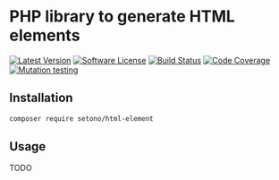 # PHP library to generate HTML elements

[![Latest Version][ico-version]][link-packagist]
[![Software License][ico-license]](LICENSE)
[![Build Status][ico-github-actions]][link-github-actions]
[![Code Coverage][ico-code-coverage]][link-code-coverage]
[![Mutation testing][ico-infection]][link-infection]

## Installation

```bash
composer require setono/html-element
```

## Usage

TODO

[ico-version]: https://poser.pugx.org/setono/meta-conversions-api-php-sdk/v/stable
[ico-license]: https://poser.pugx.org/setono/meta-conversions-api-php-sdk/license
[ico-github-actions]: https://github.com/Setono/meta-conversions-api-php-sdk/workflows/build/badge.svg
[ico-code-coverage]: https://codecov.io/gh/Setono/meta-conversions-api-php-sdk/branch/master/graph/badge.svg
[ico-infection]: https://img.shields.io/endpoint?style=flat&url=https%3A%2F%2Fbadge-api.stryker-mutator.io%2Fgithub.com%2FSetono%2Fmeta-conversions-api-php-sdk%2Fmaster

[link-packagist]: https://packagist.org/packages/setono/meta-conversions-api-php-sdk
[link-github-actions]: https://github.com/Setono/meta-conversions-api-php-sdk/actions
[link-code-coverage]: https://codecov.io/gh/Setono/meta-conversions-api-php-sdk
[link-infection]: https://dashboard.stryker-mutator.io/reports/github.com/Setono/meta-conversions-api-php-sdk/master
